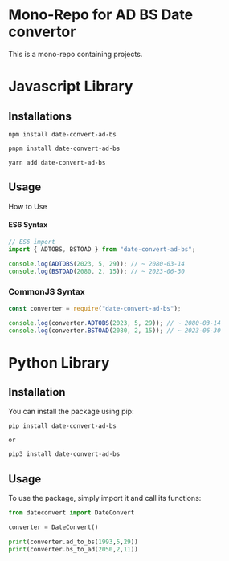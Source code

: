 # Mono-Repo for AD BS Date convertor

This is a mono-repo containing projects.

# Javascript Library

## Installations

```
npm install date-convert-ad-bs

pnpm install date-convert-ad-bs

yarn add date-convert-ad-bs
```

## Usage

How to Use

#### ES6 Syntax

```javascript
// ES6 import
import { ADTOBS, BSTOAD } from "date-convert-ad-bs";

console.log(ADTOBS(2023, 5, 29)); // ~ 2080-03-14
console.log(BSTOAD(2080, 2, 15)); // ~ 2023-06-30
```

### CommonJS Syntax

```javascript
const converter = require("date-convert-ad-bs");

console.log(converter.ADTOBS(2023, 5, 29)); // ~ 2080-03-14
console.log(converter.BSTOAD(2080, 2, 15)); // ~ 2023-06-30
```

# Python Library

## Installation

You can install the package using pip:

```
pip install date-convert-ad-bs

or

pip3 install date-convert-ad-bs

```

## Usage

To use the package, simply import it and call its functions:

```python
from dateconvert import DateConvert

converter = DateConvert()

print(converter.ad_to_bs(1993,5,29))
print(converter.bs_to_ad(2050,2,11))
```
